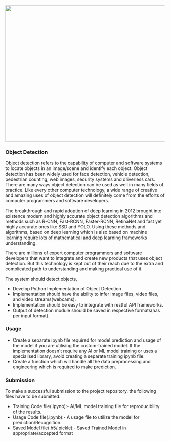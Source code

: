 <img src="https://149695847.v2.pressablecdn.com/wp-content/uploads/2020/08/object-detection-illustration.png" width=1500 height=430>

### Object Detection

Object detection refers to the capability of computer and software systems to locate objects in an image/scene and identify each object. Object detection has been widely used for face detection, vehicle detection, pedestrian counting, web images, security systems and driverless cars. There are many ways object detection can be used as well in many fields of practice. Like every other computer technology, a wide range of creative and amazing uses of object detection will definitely come from the efforts of computer programmers and software developers.

The breakthrough and rapid adoption of deep learning in 2012 brought into existence modern and highly accurate object detection algorithms and methods such as R-CNN, Fast-RCNN, Faster-RCNN, RetinaNet and fast yet highly accurate ones like SSD and YOLO. Using these methods and algorithms, based on deep learning which is also based on machine learning require lots of mathematical and deep learning frameworks understanding. 

There are millions of expert computer programmers and software developers that want to integrate and create new products that uses object detection. But this technology is kept out of their reach due to the extra and complicated path to understanding and making practical use of it.

The system should detect objects,

* Develop Python Implementation of Object Detection
* Implementation should have the ability to infer Image files, video files, and video streams(webcams).
* Implementation should be easy to integrate with restful API frameworks.
* Output of detection module should be saved in respective formats(has per input format).


### Usage

* Create a separate ipynb file required for model prediction and usage of the model if you are utilising the custom-trained model. If the implementation doesn't require any AI or ML model training or uses a specialised library, avoid creating a separate training ipynb file.
* Create a function which will handle all the data preprocessing and engineering which is required to make prediction.

### Submission

To make a successful submission to the project repository, the following files have to be submitted:

* Training Code file(.ipynb):- AI/ML model training file for reproducibility of the results.
* Usage Code file(.ipynb):- A usage file to utilize the model for prediction/Recognition.
* Saved Model file(.h5/.pickle):- Saved Trained Model in appropriate/accepted format